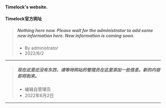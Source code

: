 #### Timelock's website.
#### Timelock官方网址

> ##### Nothing here now. Please wait for the administrator to add some new information here. New information is coming soon.  
> * By administrator  
> * 2022/6/2  

***

> ##### 现在这里还没有东西，请等待网站的管理员在这里添加一些信息。新的内容即将到来。  
> * 编辑自管理员  
> * 2022年6月2日  

***
